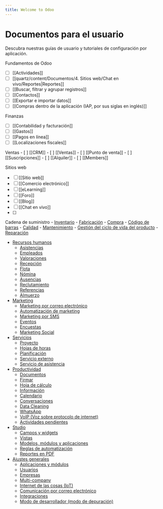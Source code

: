 ```yaml
---
title: Welcome to Odoo
---
```

# Documentos para el usuario

Descubra nuestras guías de usuario y tutoriales de configuración por aplicación.

Fundamentos de Odoo
- [ ] [[Actividades]]
- [ ] [[quartz/content/Documentos/4. Sitios web/Chat en vivo/Reportes|Reportes]]
- [ ] [[Buscar, filtrar y agrupar registros]]
- [ ] [[Contactos]]
- [ ] [[Exportar e importar datos]]
- [ ] [[Compras dentro de la aplicación (IAP, por sus siglas en inglés)]]

Finanzas
- [ ] [[Contabilidad y facturación]]
- [ ] [[Gastos]]
- [ ] [[Pagos en línea]]
- [ ] [[Localizaciones fiscales]]

Ventas
	- [ ] [[CRM]]
	- [ ] [[Ventas]]
	- [ ] [[Punto de venta]]
	- [ ] [[Suscripciones]]
	- [ ] [[Alquiler]]
	- [ ] [[Members]]

Sitios web
- [ ] [[Sitio web]]
- [ ] [[Comercio electrónico]]
- [ ] [[eLearning]]
- [ ] [[Foro]]
- [ ] [[Blog]]
- [ ] [[Chat en vivo]]
- [ ] 
Cadena de suministro
    - [Inventario](https://www.odoo.com/documentation/17.0/es/applications/inventory_and_mrp/inventory.html)
    - [Fabricación](https://www.odoo.com/documentation/17.0/es/applications/inventory_and_mrp/manufacturing.html)
    - [Compra](https://www.odoo.com/documentation/17.0/es/applications/inventory_and_mrp/purchase.html)
    - [Código de barras](https://www.odoo.com/documentation/17.0/es/applications/inventory_and_mrp/barcode.html)
    - [Calidad](https://www.odoo.com/documentation/17.0/es/applications/inventory_and_mrp/quality.html)
    - [Mantenimiento](https://www.odoo.com/documentation/17.0/es/applications/inventory_and_mrp/maintenance.html)
    - [Gestión del ciclo de vida del producto](https://www.odoo.com/documentation/17.0/es/applications/inventory_and_mrp/plm.html)
    - [Reparación](https://www.odoo.com/documentation/17.0/es/applications/inventory_and_mrp/repairs.html)
- [Recursos humanos](https://www.odoo.com/documentation/17.0/es/applications.html#)
    - [Asistencias](https://www.odoo.com/documentation/17.0/es/applications/hr/attendances.html)
    - [Empleados](https://www.odoo.com/documentation/17.0/es/applications/hr/employees.html)
    - [Valoraciones](https://www.odoo.com/documentation/17.0/es/applications/hr/appraisals.html)
    - [Recepción](https://www.odoo.com/documentation/17.0/es/applications/hr/frontdesk.html)
    - [Flota](https://www.odoo.com/documentation/17.0/es/applications/hr/fleet.html)
    - [Nómina](https://www.odoo.com/documentation/17.0/es/applications/hr/payroll.html)
    - [Ausencias](https://www.odoo.com/documentation/17.0/es/applications/hr/time_off.html)
    - [Reclutamiento](https://www.odoo.com/documentation/17.0/es/applications/hr/recruitment.html)
    - [Referencias](https://www.odoo.com/documentation/17.0/es/applications/hr/referrals.html)
    - [Almuerzo](https://www.odoo.com/documentation/17.0/es/applications/hr/lunch.html)
- [Marketing](https://www.odoo.com/documentation/17.0/es/applications.html#)
    - [Marketing por correo electrónico](https://www.odoo.com/documentation/17.0/es/applications/marketing/email_marketing.html)
    - [Automatización de marketing](https://www.odoo.com/documentation/17.0/es/applications/marketing/marketing_automation.html)
    - [Marketing por SMS](https://www.odoo.com/documentation/17.0/es/applications/marketing/sms_marketing.html)
    - [Eventos](https://www.odoo.com/documentation/17.0/es/applications/marketing/events.html)
    - [Encuestas](https://www.odoo.com/documentation/17.0/es/applications/marketing/surveys.html)
    - [Marketing Social](https://www.odoo.com/documentation/17.0/es/applications/marketing/social_marketing.html)
- [Servicios](https://www.odoo.com/documentation/17.0/es/applications.html#)
    - [Proyecto](https://www.odoo.com/documentation/17.0/es/applications/services/project.html)
    - [Hojas de horas](https://www.odoo.com/documentation/17.0/es/applications/services/timesheets.html)
    - [Planificación](https://www.odoo.com/documentation/17.0/es/applications/services/planning.html)
    - [Servicio externo](https://www.odoo.com/documentation/17.0/es/applications/services/field_service.html)
    - [Servicio de asistencia](https://www.odoo.com/documentation/17.0/es/applications/services/helpdesk.html)
- [Productividad](https://www.odoo.com/documentation/17.0/es/applications.html#)
    - [Documentos](https://www.odoo.com/documentation/17.0/es/applications/productivity/documents.html)
    - [Firmar](https://www.odoo.com/documentation/17.0/es/applications/productivity/sign.html)
    - [Hoja de cálculo](https://www.odoo.com/documentation/17.0/es/applications/productivity/spreadsheet.html)
    - [Información](https://www.odoo.com/documentation/17.0/es/applications/productivity/knowledge.html)
    - [Calendario](https://www.odoo.com/documentation/17.0/es/applications/productivity/calendar.html)
    - [Conversaciones](https://www.odoo.com/documentation/17.0/es/applications/productivity/discuss.html)
    - [Data Cleaning](https://www.odoo.com/documentation/17.0/es/applications/productivity/data_cleaning.html)
    - [WhatsApp](https://www.odoo.com/documentation/17.0/es/applications/productivity/whatsapp.html)
    - [VoIP (Voz sobre protocolo de internet)](https://www.odoo.com/documentation/17.0/es/applications/productivity/voip.html)
    - [Actividades pendientes](https://www.odoo.com/documentation/17.0/es/applications/productivity/to_do.html)
- [Studio](https://www.odoo.com/documentation/17.0/es/applications/studio.html)
    - [Campos y widgets](https://www.odoo.com/documentation/17.0/es/applications/studio/fields.html)
    - [Vistas](https://www.odoo.com/documentation/17.0/es/applications/studio/views.html)
    - [Modelos, módulos y aplicaciones](https://www.odoo.com/documentation/17.0/es/applications/studio/models_modules_apps.html)
    - [Reglas de automatización](https://www.odoo.com/documentation/17.0/es/applications/studio/automated_actions.html)
    - [Reportes en PDF](https://www.odoo.com/documentation/17.0/es/applications/studio/pdf_reports.html)
- [Ajustes generales](https://www.odoo.com/documentation/17.0/es/applications.html#)
    - [Aplicaciones y módulos](https://www.odoo.com/documentation/17.0/es/applications/general/apps_modules.html)
    - [Usuarios](https://www.odoo.com/documentation/17.0/es/applications/general/users.html)
    - [Empresas](https://www.odoo.com/documentation/17.0/es/applications/general/companies.html)
    - [Multi-company](https://www.odoo.com/documentation/17.0/es/applications/general/multi_company.html)
    - [Internet de las cosas (IoT)](https://www.odoo.com/documentation/17.0/es/applications/general/iot.html)
    - [Comunicación por correo electrónico](https://www.odoo.com/documentation/17.0/es/applications/general/email_communication.html)
    - [Integraciones](https://www.odoo.com/documentation/17.0/es/applications/general/integrations.html)
    - [Modo de desarrollador (modo de depuración)](https://www.odoo.com/documentation/17.0/es/applications/general/developer_mode.html)